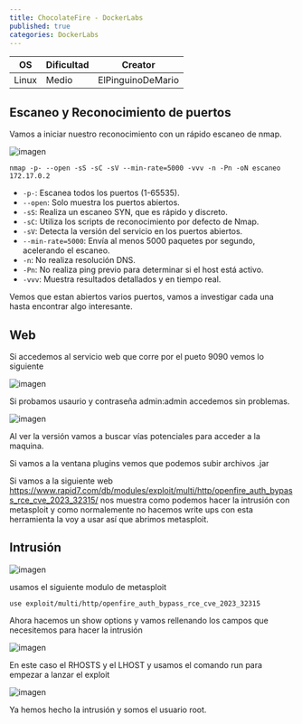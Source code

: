 ```yaml
---
title: ChocolateFire - DockerLabs
published: true
categories: DockerLabs
---
```


| OS    | Dificultad | Creator           |
| ----- | ---------- | ----------------- |
| Linux | Medio      | ElPinguinoDeMario |

## Escaneo y Reconocimiento de puertos

Vamos a iniciar nuestro reconocimiento con un rápido escaneo de nmap.

![imagen](https://github.com/romabri/romabri.github.io/assets/51706860/b34f0c31-9d39-45c2-8bbc-301884d5447b)

`nmap -p- --open -sS -sC -sV --min-rate=5000 -vvv -n -Pn -oN escaneo 172.17.0.2`
-  `-p-`: Escanea todos los puertos (1-65535).
- `--open`: Solo muestra los puertos abiertos.
- `-sS`: Realiza un escaneo SYN, que es rápido y discreto.
- `-sC`: Utiliza los scripts de reconocimiento por defecto de Nmap.
- `-sV`: Detecta la versión del servicio en los puertos abiertos.
- `--min-rate=5000`: Envía al menos 5000 paquetes por segundo, acelerando el escaneo.
- `-n`: No realiza resolución DNS.
- `-Pn`: No realiza ping previo para determinar si el host está activo.
- `-vvv`: Muestra resultados detallados y en tiempo real.

Vemos que estan abiertos varios puertos, vamos a investigar cada una hasta encontrar algo interesante.

## Web
Si accedemos al servicio web que corre por el pueto 9090 vemos lo siguiente 

![imagen](https://github.com/romabri/romabri.github.io/assets/51706860/5ad6d755-64f3-413d-b2c1-94f9f9f1be52)

Si probamos usaurio y contraseña admin:admin accedemos sin problemas.

![imagen](https://github.com/romabri/romabri.github.io/assets/51706860/21651930-8dd9-4cc8-befa-c1bdd1c37b8f)

Al ver la versión vamos a buscar vías potenciales para acceder a la maquina.

Si vamos a la ventana plugins vemos que podemos subir archivos .jar

Si vamos a la siguiente web https://www.rapid7.com/db/modules/exploit/multi/http/openfire_auth_bypass_rce_cve_2023_32315/ nos muestra como podemos hacer la intrusión con metasploit y como normalemente no hacemos write ups con esta herramienta la voy a usar así que abrimos metasploit.

## Intrusión

![imagen](https://github.com/romabri/romabri.github.io/assets/51706860/1fbdafd1-58f0-4b5d-a7a1-b3d648b23202)

usamos el siguiente modulo de metasploit

```
use exploit/multi/http/openfire_auth_bypass_rce_cve_2023_32315
```

Ahora hacemos un show options y vamos rellenando los campos que necesitemos para hacer la intrusión

![imagen](https://github.com/romabri/romabri.github.io/assets/51706860/0b809be2-98f5-4209-b502-99af2cff7956)

En este caso el RHOSTS y el LHOST y usamos el comando run para empezar a lanzar el exploit

![imagen](https://github.com/romabri/romabri.github.io/assets/51706860/777d7ccf-88d4-4902-80db-fb1ed9c4fefa)

Ya hemos hecho la intrusión y somos el usuario root.
